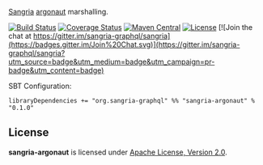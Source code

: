[Sangria](http://sangria-graphql.org/) [argonaut](http://argonaut.io) marshalling.

[![Build Status](https://travis-ci.org/sangria-graphql/sangria-argonaut.svg?branch=master)](https://travis-ci.org/sangria-graphql/sangria-argonaut) [![Coverage Status](http://coveralls.io/repos/sangria-graphql/sangria-argonaut/badge.svg?branch=master&service=github)](http://coveralls.io/github/sangria-graphql/sangria-argonaut?branch=master) [![Maven Central](https://maven-badges.herokuapp.com/maven-central/org.sangria-graphql/sangria-argonaut_2.11/badge.svg)](https://maven-badges.herokuapp.com/maven-central/org.sangria-graphql/sangria-argonaut_2.11) [![License](http://img.shields.io/:license-Apache%202-brightgreen.svg)](http://www.apache.org/licenses/LICENSE-2.0.txt) [![Join the chat at https://gitter.im/sangria-graphql/sangria](https://badges.gitter.im/Join%20Chat.svg)](https://gitter.im/sangria-graphql/sangria?utm_source=badge&utm_medium=badge&utm_campaign=pr-badge&utm_content=badge)

SBT Configuration:

    libraryDependencies += "org.sangria-graphql" %% "sangria-argonaut" % "0.1.0"

## License

**sangria-argonaut** is licensed under [Apache License, Version 2.0](http://www.apache.org/licenses/LICENSE-2.0).
